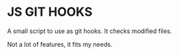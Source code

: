 JS GIT HOOKS
============

A small script to use as git hooks. It checks modified files.

Not a lot of features, it fits my needs.


